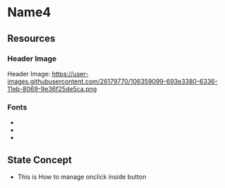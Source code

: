 # Name4

## Resources
### Header Image
Header Image: https://user-images.githubusercontent.com/26179770/106359099-693e3380-6336-11eb-8069-9e36f25de5ca.png

### Fonts

- <link rel="preconnect" href="https://fonts.gstatic.com​">
- <link href="https://fonts.googleapis.com/css2?family=Lato%3Aital%2Cwght%400%2C100%3B0%2C300%3B0%2C400%3B0%2C700%3B0%2C900%3B1%2C100%3B1%2C300%3B1%2C400%3B1%2C700%3B1%2C900&display=swap" rel="stylesheet">
- <link href="https://fonts.googleapis.com/css2?family=Hachi+Maru+Pop&display=swap​" rel="stylesheet">

## State Concept
* This is How to manage onclick inside button
<!-- <button onClick={() => {
        this.setState({
            headerText: "Name It!"
        });
    }
}>Hi,Click me to change</button> -->